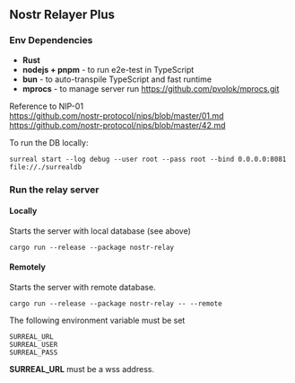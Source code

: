 ## Nostr Relayer Plus

### Env Dependencies
* **Rust**
* **nodejs + pnpm** - to run e2e-test in TypeScript
* **bun** - to auto-transpile TypeScript and fast runtime
* **mprocs** - to manage server run https://github.com/pvolok/mprocs.git

Reference to NIP-01  
https://github.com/nostr-protocol/nips/blob/master/01.md  
https://github.com/nostr-protocol/nips/blob/master/42.md

To run the DB locally:

`surreal start --log debug --user root --pass root --bind 0.0.0.0:8081 file://./surrealdb`

### Run the relay server

#### Locally
Starts the server with local database (see above)

`cargo run --release --package nostr-relay`

#### Remotely

Starts the server with remote database.

`cargo run --release --package nostr-relay -- --remote`

The following environment variable must be set
```shell
SURREAL_URL
SURREAL_USER
SURREAL_PASS
```
**SURREAL_URL** must be a wss address.